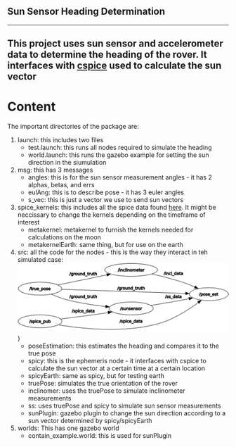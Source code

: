## Sun Sensor Heading Determination
---
This project uses sun sensor and accelerometer data to determine the heading of the rover. It interfaces with [cspice](https://github.com/swimyoda/cspice) used to calculate the sun vector
---
# Content
The important directories of the package are:
1. launch: this includes two files
	- test.launch: this runs all nodes required to simulate the heading
	- world.launch: this runs the gazebo example for setting the sun direction in the siumulation
2. msg: this has 3 messages
	- angles: this is for the sun sensor measurement angles - it has 2 alphas, betas, and errs
	- eulAng: this is to describe pose - it has 3 euler angles
	- s_vec: this is just a vector we use to send sun vectors
3. spice_kernels: this includes all the spice data found [here](https://naif.jpl.nasa.gov/pub/naif/generic_kernels/). It might be neccissary to change the kernels depending on the timeframe of interest
	- metakernel: metakernel to furnish the kernels needed for calculations on the moon
	- metakernelEarth: same thing, but for use on the earth
4. src: all the code for the nodes - this is the way they interact in teh simulated case: ![nodes](graph_sim.png))
	- poseEstimation: this estimates the heading and compares it to the true pose
	- spicy: this is the ephemeris node - it interfaces with cspice to calculate the sun vector at a certain time at a certain location
	- spicyEarth: same as spicy, but for testing earth
	- truePose: simulates the true orientation of the rover
	- inclinomer: uses the truePose to simulate inclinometer measurements
	- ss: uses truePose and spicy to simulate sun sensor measurements
	- sunPlugin: gazebo plugin to change the sun direction according to a sun vector determined by spicy/spicyEarth
5. worlds: This has one gazebo world
	- contain_example.world: this is used for sunPlugin
